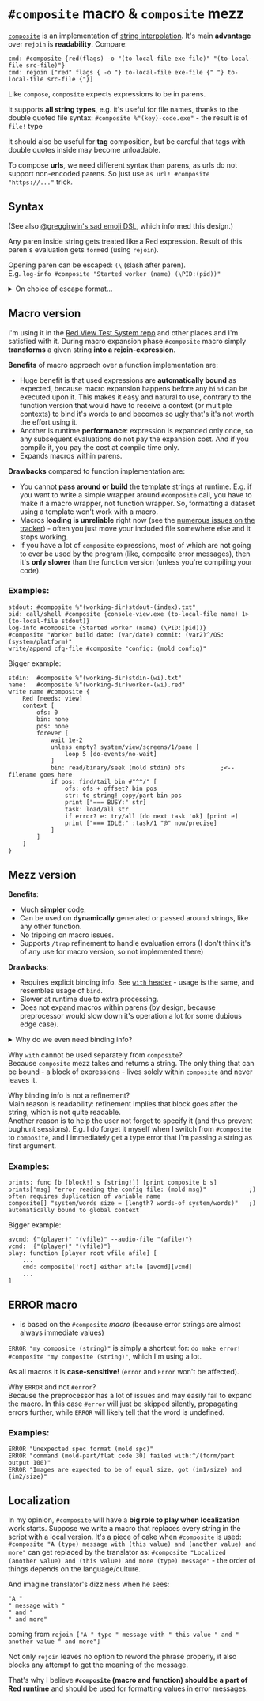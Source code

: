 # `#composite` macro & `composite` mezz

[`composite`](composite.red) is an implementation of [string interpolation](https://en.wikipedia.org/wiki/String_interpolation). It's main **advantage** over `rejoin` is **readability**. Compare:
```
cmd: #composite {red(flags) -o "(to-local-file exe-file)" "(to-local-file src-file)"}
cmd: rejoin ["red" flags { -o "} to-local-file exe-file {" "} to-local-file src-file {"}]
```

Like `compose`, `composite` expects expressions to be in parens. 

It supports **all string types**, e.g. it's useful for file names, thanks to the double quoted file syntax:
`#composite %"(key)-code.exe"` - the result is of `file!` type

It should also be useful for **tag** composition, but be careful that tags with double quotes inside may become unloadable.

To compose **urls**, we need different syntax than parens, as urls do not support non-encoded parens. So just use `as url! #composite "https://..."` trick.

## Syntax

\(See also [@greggirwin's sad emoji DSL](https://github.com/greggirwin/red-formatting/blob/master/formatting-functions.adoc#composite), which informed this design.\)

Any paren inside string gets treated like a Red expression. Result of this paren's evaluation gets `form`ed (using `rejoin`).

Opening paren can be escaped: `(\` (slash after paren).\
E.g. `log-info #composite "Started worker (name) (\PID:(pid))"`

<details>
	<summary>On choice of escape format...</summary>

Sometimes we want literal parens. After ~2 years of using `composite` and writing hundreds of composite-expressions, I've encountered a need to:
- put some comment into the string in parens (2-3 times), which can be done as `"... ("(comment)") ..."`
- put Red expression inside literal parens (2 times), e.g. `"... ("(")PID: (pid)(")")"`

Needless to say this is unreadable, esp. the latter case that looks like 2 ugly parrots `("(")`.

Question is: should we complicate the substituted parens, like `:(expr):` in the sad emoji dialect? or should we complicate literal parens by using an escape pattern?\
My own statistics (4-5 cases of literal parens versus many hundreds of substituted expressions) tells me that latter is preferred. So the question boils down to the choice of escape sigil.

It seems that most [widely used interpolation syntaxes](https://en.wikipedia.org/wiki/String_interpolation) are: `$var`, `$(var)` and `${var}`, leaving `"(normal parens)"` as is. This goes against the above conclusion, but it's explainable: many languages do not require a `#composite` prefix before the interpolated string, they have interpolation always built in, so for those languages literal parens is a much more likely case to deal with.

With the above said, I considered the following:
- `$var text` - `$var` doesn't stand out, making it harder to visually tell apart evaluated expressions from literal text, requires escaping every `$` and possibly every `\`, and has [other problems](https://stackoverflow.com/questions/17622106/variable-interpolation-in-the-shell)
- `!(var) (text)`/`@(var) (text)`/`$(var) (text)` - [reshape](reshape.md)-like or bash-like syntax - OK, but I'd like to avoid the overhead of extra sigil prefix
- `(var) \(text)` - requires to escape every backslash, because makes it impossible to write a Red expression after the backslash (without making the backslash ugly `("\")`) - doubling is very bad
- `(var) (\text)` - although escaping is sort of backwards here, it should just work because `\` in Red is a forbidden char (reserved? what if gets used later?)
- `(var) (;text)` - future-proof, however `;...` could be a comment in a composed multiline string, and this syntax disables it (but it's easy to fix by adding a whitespace: `( ;`); biggest issue is that `(;` is not an unlikely emoji
- `(var) (\text\)` - longer, I see no point in preferring this over the `(\text)` variant
- `(var) ((text))`/`(var) ([text])`/`(var) ("text")`/`(var) (:text:)` - can hurt perfectly valid exprs like `((a + b) / (c + d))`, or `([a] op [b])`, or `("a" op "b")`, or `(:a op b:)`
- `(var) (]text[)`/`(var) (>text<)` - reads as some error
- `[var] ^(text)` - impossible: `^(XX)` is a char syntax in Red
- `{var} ^{text}` - impossible: `^` gets lost during load
- `[var] ^[text]` - should just work, since `^[` is an ESC (27) char, however I'd like to avoid using square brackets for parens are more natural way to write expressions
- `(var) (^text)` - bad: on load converts first char of text into a control char, esp. `^t` into tab; we could convert them back, but only if we expect control chars to never follow an opening paren - surely that's dangerous to assume about linefeed `^/`
- `\var\ ^\text\` - should just work, since `^\` is a char 28 (file separator)

To me `(var) (\text)` seems like the best tradeoff, followed by `[var] ^[text]` then `\var\ ^\text\` (in former 2 expressions are also easy to load, while latter requires manual parsing that will slow it down).

</details>

## Macro version

I'm using it in the [Red View Test System repo](https://gitlab.com/hiiamboris/red-view-test-system) and other places and I'm satisfied with it.
During macro expansion phase `#composite` macro simply **transforms** a given string **into a rejoin-expression**. 

**Benefits** of macro approach over a function implementation are:
- Huge benefit is that used expressions are **automatically bound** as expected, because macro expansion happens before any `bind` can be executed upon it. This makes it easy and natural to use, contrary to the function version that would have to receive a context (or multiple contexts) to bind it's words to and becomes so ugly that's it's not worth the effort using it.
- Another is runtime **performance**: expression is expanded only once, so any subsequent evaluations do not pay the expansion cost. And if you compile it, you pay the cost at compile time only.
- Expands macros within parens.

**Drawbacks** compared to function implementation are:
- You cannot **pass around or build** the template strings at runtime. E.g. if you want to write a simple wrapper around `#composite` call, you have to make it a macro wrapper, not function wrapper. So, formatting a dataset using a template won't work with a macro.
- Macros **loading is unreliable** right now \(see the [numerous issues on the tracker](https://github.com/red/red/issues?q=is%3Aissue+is%3Aopen+preprocessor)\) - often you just move your included file somewhere else and it stops working.
- If you have a lot of `composite` expressions, most of which are not going to ever be used by the program (like, composite error messages), then it's **only slower** than the function version (unless you're compiling your code).

### Examples:
```
stdout: #composite %"(working-dir)stdout-(index).txt"
pid: call/shell #composite {console-view.exe (to-local-file name) 1>(to-local-file stdout)}
log-info #composite {Started worker (name) (\PID:(pid))}
#composite "Worker build date: (var/date) commit: (var2)^/OS: (system/platform)"
write/append cfg-file #composite "config: (mold config)"
```
Bigger example:
```
stdin:  #composite %"(working-dir)stdin-(wi).txt"
name:   #composite %"(working-dir)worker-(wi).red"
write name #composite {
	Red [needs: view]
	context [
		ofs: 0
		bin: none
		pos: none
		forever [
			wait 1e-2
			unless empty? system/view/screens/1/pane [
				loop 5 [do-events/no-wait]
			]
			bin: read/binary/seek (mold stdin) ofs			;<-- filename goes here
			if pos: find/tail bin #"^^/" [
				ofs: ofs + offset? bin pos
				str: to string! copy/part bin pos
				print ["=== BUSY:" str]
				task: load/all str
				if error? e: try/all [do next task 'ok] [print e]
				print ["=== IDLE:" :task/1 "@" now/precise]
			]
		]
	]
}
```

## Mezz version

**Benefits**:
- Much **simpler** code.
- Can be used on **dynamically** generated or passed around strings, like any other function.
- No tripping on macro issues.
- Supports `/trap` refinement to handle evaluation errors (I don't think it's of any use for macro version, so not implemented there)

**Drawbacks**:
- Requires explicit binding info. See [`with` header](https://gitlab.com/hiiamboris/red-mezz-warehouse/-/blob/master/with.red) - usage is the same, and resembles usage of `bind`.
- Slower at runtime due to extra processing.
- Does not expand macros within parens (by design, because preprocessor would slow down it's operation a lot for some dubious edge case).

<details>
	<summary>Why do we even need binding info?</summary>

\
Usually Red code is bound:
- to global context during `load` phase
- to other contexts during their creation at evaluation time

But since `composite` accepts a string, when it's wrapping context was created there were no words to bind. Just a string. Words that it will extract from that string will always be bound to the global namespace. This makes using `composite` inside functions a bag of gotchas:
```
o: object [
	x: 1 y: 2
	tell: function [z] [
		composite[] "Result of `x + y * z` is: (x + y * z)"
	]
]

>> o/tell 3
*** Script Error: z has no value
*** Where: =
*** Stack: tell composite rejoin empty?  
```
I was lucky `z` wasn't defined globally and I got an error. But `x` and `y` were `= 1` (probably some leaking assertions), and if `z` was also globally known it would have likely led to a nastiest bug hunt session. Moreso, *I wouldn't be able to use any words from function or from any contexts except global one, if I could not provide the context info to `composite`.*

Tiny scripts where all data is global do not require it. But they also do not require a mezz version and will be perfectly fine with a macro.

Where we build something more complex, there's no way around it that I can see. And if `composite` was only good for global words, imagine how many times that would bite programmers, and especially beginners (and they are always a majority statistically).

So, proper way to write the above is:
```
o: object [
	x: 1 y: 2
	tell: function [z] [
		composite['z 'x] "Result of `x + y * z` is: (x + y * z)"
	]
]

>> o/tell 3
== "Result of `x + y * z` is: 9"
```
Since `z` and `x` refer to values and not contexts, they are quoted as `'z` so reduction results in a word and word carries the context info for the [`with`](with.red) call. See `with` syntax, it's used here as is.

Macro version does not require this, as macros get expanded *before* any evaluation happens, and the result of #composite expansion - a rejoin call with a block - gets bound when it's wrapping context is built.
</details>

Why `with` cannot be used separately from `composite`?\
Because `composite` mezz takes and returns a string. The only thing that can be bound - a block of expressions - lives solely within `composite` and never leaves it.

Why binding info is not a refinement?\
Main reason is readability: refinement implies that block goes after the string, which is not quite readable.\
Another reason is to help the user not forget to specify it (and thus prevent bughunt sessions). E.g. I do forget it myself when I switch from `#composite` to `composite`, and I immediately get a type error that I'm passing a string as first argument.

### Examples:
```
prints: func [b [block!] s [string!]] [print composite b s]
prints['msg] "error reading the config file: (mold msg)"			;) often requires duplication of variable name
composite[] "system/words size = (length? words-of system/words)"	;) automatically bound to global context
```
Bigger example:
```
avcmd: {"(player)" "(vfile)" --audio-file "(afile)"}
vcmd:  {"(player)" "(vfile)"}
play: function [player root vfile afile] [
	...
	cmd: composite['root] either afile [avcmd][vcmd]
	...
]
```


## ERROR macro

- is based on the `#composite` *macro* (because error strings are almost always immediate values)

`ERROR "my composite (string)"` is simply a shortcut for: `do make error! #composite "my composite (string)"`, which I'm using a lot.

As all macros it is **case-sensitive!** (`error` and `Error` won't be affected).

Why `ERROR` and not `#error`?\
Because the preprocessor has a lot of issues and may easily fail to expand the macro. In this case `#error` will just be skipped silently, propagating errors further, while `ERROR` will likely tell that the word is undefined.

### Examples:
```
ERROR "Unexpected spec format (mold spc)"
ERROR "command (mold-part/flat code 30) failed with:^/(form/part output 100)"
ERROR "Images are expected to be of equal size, got (im1/size) and (im2/size)"
```

## Localization

In my opinion, `#composite` will have a **big role to play when localization** work starts. Suppose we write a macro that replaces every string in the script with a local version. It's a piece of cake when `#composite` is used:
`#composite "A (type) message with (this value) and (another value) and more"` can get replaced by the translator as:
`#composite "Localized (another value) and (this value) and more (type) message"` - the order of things depends on the language/culture.

And imagine translator's dizziness when he sees:
```
"A "
" message with "
" and "
" and more"
```
coming from `rejoin ["A " type " message with " this value " and " another value " and more"]`

Not only `rejoin` leaves no option to reword the phrase properly, it also blocks any attempt to get the meaning of the message.

That's why I believe **`#composite` (macro and function) should be a part of Red runtime** and should be used for formatting values in error messages.

